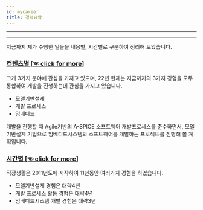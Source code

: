 ```yaml
---
id: mycareer
title: 경력요약
---
```

---

---

지금까지 제가 수행한 일들을 내용별, 시간별로 구분하여 정리해 보았습니다.


### [컨텐츠별 [☜ click for more]](/docs/contents)

크게 3가지 분야에 관심을 가지고 있으며, 22년 현재는 지금까지의 3가지 경험을 모두 통합하여 개발을 진행하는데 관심을 가지고 있습니다.
* 모델기반설계
* 개발 프로세스
* 임베디드

개발을 진행할 때 Agile기반의 A-SPICE 소프트웨어 개발프로세스를 준수하면서, 모델기반설계 기법으로 임베디드시스템의 소프트웨어를 개발하는 프로젝트를 진행해 볼 계획입니다.

### [시간별 [☜ click for more]](/docs/time)

직장생활은 2011년도에 시작하여 11년동안 여러가지 경험을 하였습니다.
* 모델기반설계 경험은 대략4년
* 개발 프로세스 활동 경험은 대략4년
* 임베디드시스템 개발 경험은 대략3년
